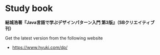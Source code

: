 # Study book

**結城浩著『Java言語で学ぶデザインパターン入門 第3版』（SBクリエイティブ刊）**

Get the latest version from the following website

- https://www.hyuki.com/dp/
